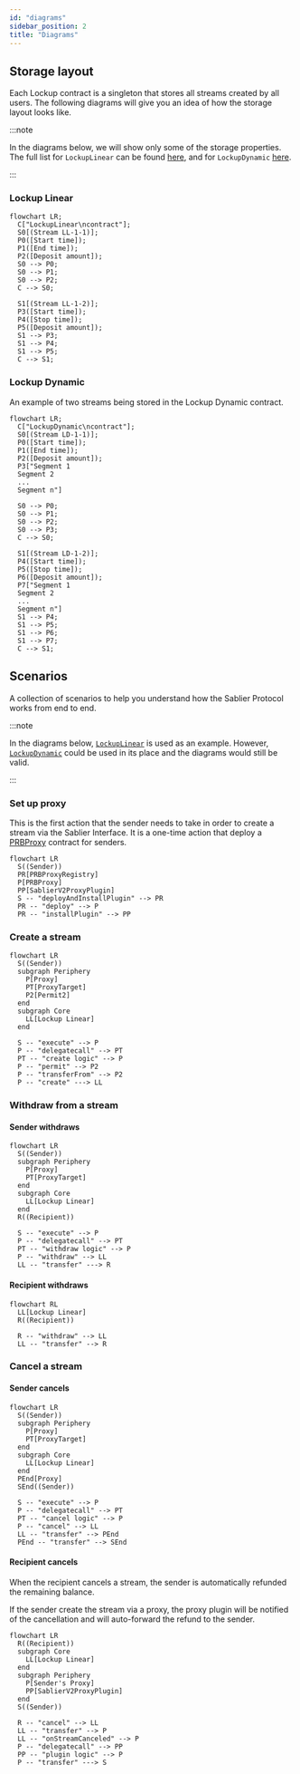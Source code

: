 ```yaml
---
id: "diagrams"
sidebar_position: 2
title: "Diagrams"
---
```


## Storage layout

Each Lockup contract is a singleton that stores all streams created by all users. The following diagrams will give you
an idea of how the storage layout looks like.

:::note

In the diagrams below, we will show only some of the storage properties. The full list for `LockupLinear` can be found
[here](/contracts/v2/reference/core/types/library.LockupLinear#stream), and for `LockupDynamic`
[here](/contracts/v2/reference/core/types/library.LockupDynamic#stream).

:::

### Lockup Linear

```mermaid
flowchart LR;
  C["LockupLinear\ncontract"];
  S0[(Stream LL-1-1)];
  P0([Start time]);
  P1([End time]);
  P2([Deposit amount]);
  S0 --> P0;
  S0 --> P1;
  S0 --> P2;
  C --> S0;

  S1[(Stream LL-1-2)];
  P3([Start time]);
  P4([Stop time]);
  P5([Deposit amount]);
  S1 --> P3;
  S1 --> P4;
  S1 --> P5;
  C --> S1;
```

### Lockup Dynamic

An example of two streams being stored in the Lockup Dynamic contract.

```mermaid
flowchart LR;
  C["LockupDynamic\ncontract"];
  S0[(Stream LD-1-1)];
  P0([Start time]);
  P1([End time]);
  P2([Deposit amount]);
  P3["Segment 1
  Segment 2
  ...
  Segment n"]

  S0 --> P0;
  S0 --> P1;
  S0 --> P2;
  S0 --> P3;
  C --> S0;

  S1[(Stream LD-1-2)];
  P4([Start time]);
  P5([Stop time]);
  P6([Deposit amount]);
  P7["Segment 1
  Segment 2
  ...
  Segment n"]
  S1 --> P4;
  S1 --> P5;
  S1 --> P6;
  S1 --> P7;
  C --> S1;
```

## Scenarios

A collection of scenarios to help you understand how the Sablier Protocol works from end to end.

:::note

In the diagrams below, [`LockupLinear`](/contracts/v2/reference/core/contract.SablierV2LockupLinear) is used as an
example. However, [`LockupDynamic`](/contracts/v2/reference/core/contract.SablierV2LockupLinear) could be used in its
place and the diagrams would still be valid.

:::

### Set up proxy

This is the first action that the sender needs to take in order to create a stream via the Sablier Interface. It is a
one-time action that deploy a [PRBProxy](https://github.com/PaulRBerg/prb-proxy) contract for senders.

```mermaid
flowchart LR
  S((Sender))
  PR[PRBProxyRegistry]
  P[PRBProxy]
  PP[SablierV2ProxyPlugin]
  S -- "deployAndInstallPlugin" --> PR
  PR -- "deploy" --> P
  PR -- "installPlugin" --> PP
```

### Create a stream

```mermaid
flowchart LR
  S((Sender))
  subgraph Periphery
    P[Proxy]
    PT[ProxyTarget]
    P2[Permit2]
  end
  subgraph Core
    LL[Lockup Linear]
  end

  S -- "execute" --> P
  P -- "delegatecall" --> PT
  PT -- "create logic" --> P
  P -- "permit" --> P2
  P -- "transferFrom" --> P2
  P -- "create" ---> LL
```

### Withdraw from a stream

#### Sender withdraws

```mermaid
flowchart LR
  S((Sender))
  subgraph Periphery
    P[Proxy]
    PT[ProxyTarget]
  end
  subgraph Core
    LL[Lockup Linear]
  end
  R((Recipient))

  S -- "execute" --> P
  P -- "delegatecall" --> PT
  PT -- "withdraw logic" --> P
  P -- "withdraw" --> LL
  LL -- "transfer" ---> R
```

#### Recipient withdraws

```mermaid
flowchart RL
  LL[Lockup Linear]
  R((Recipient))

  R -- "withdraw" --> LL
  LL -- "transfer" --> R
```

### Cancel a stream

#### Sender cancels

```mermaid
flowchart LR
  S((Sender))
  subgraph Periphery
    P[Proxy]
    PT[ProxyTarget]
  end
  subgraph Core
    LL[Lockup Linear]
  end
  PEnd[Proxy]
  SEnd((Sender))

  S -- "execute" --> P
  P -- "delegatecall" --> PT
  PT -- "cancel logic" --> P
  P -- "cancel" --> LL
  LL -- "transfer" --> PEnd
  PEnd -- "transfer" --> SEnd
```

#### Recipient cancels

When the recipient cancels a stream, the sender is automatically refunded the remaining balance.

If the sender create the stream via a proxy, the proxy plugin will be notified of the cancellation and will auto-forward
the refund to the sender.

```mermaid
flowchart LR
  R((Recipient))
  subgraph Core
    LL[Lockup Linear]
  end
  subgraph Periphery
    P[Sender's Proxy]
    PP[SablierV2ProxyPlugin]
  end
  S((Sender))

  R -- "cancel" --> LL
  LL -- "transfer" --> P
  LL -- "onStreamCanceled" --> P
  P -- "delegatecall" --> PP
  PP -- "plugin logic" --> P
  P -- "transfer" ---> S
```
